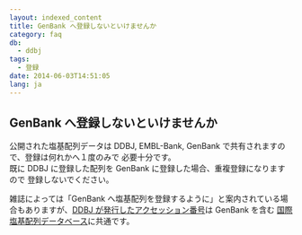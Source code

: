 ```yaml
---
layout: indexed_content
title: GenBank へ登録しないといけませんか
category: faq
db:
  - ddbj
tags: 
  - 登録
date: 2014-06-03T14:51:05
lang: ja
---
```


## GenBank へ登録しないといけませんか

<p>公開された塩基配列データは DDBJ, EMBL-Bank, GenBank で共有されますので、登録は何れかへ１度のみで 必要十分です。 <br>既に DDBJ に登録した配列を GenBank に登録した場合、重複登録になりますので 登録しないでください。</p><p>雑誌によっては「GenBank へ塩基配列を登録するように」と案内されている場合もありますが、<a href="/documents/accessions.html">DDBJ が発行したアクセッション番号</a>は GenBank を含む <a href="/insdc.html">国際塩基配列データベース</a>に共通です。 </p>
